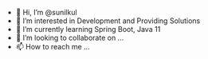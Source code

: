 - 👋 Hi, I’m @sunilkul
- 👀 I’m interested in Development and Providing Solutions
- 🌱 I’m currently learning Spring Boot, Java 11
- 💞️ I’m looking to collaborate on ...
- 📫 How to reach me ...

<!---
sunilkul/sunilkul is a ✨ special ✨ repository because its `README.md` (this file) appears on your GitHub profile.
You can click the Preview link to take a look at your changes.
--->
